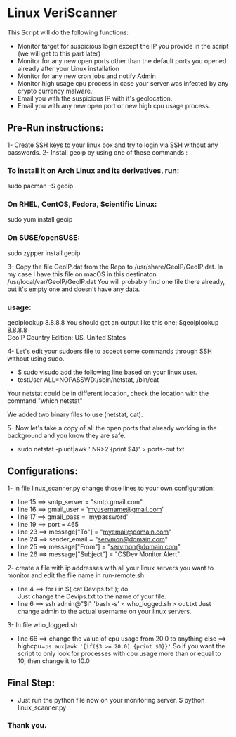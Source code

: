# Linux VeriScanner
This Script will do the following functions:

* Monitor target for suspicious login except the IP you provide in the script (we will get to this part later)
* Monitor for any new open ports other than the default ports you opened already after your Linux installation
* Monitor for any new cron jobs and notify Admin
* Monitor high usage cpu process in case your server was infected by any crypto currency malware.
* Email you with the suspicious IP with it's geolocation.
* Email you with any new open port or new high cpu usage process.


## Pre-Run instructions:

1- Create SSH keys to your linux box and try to login via SSH without any passwords.
2- Install geoip by using one of these commands :

### To install it on Arch Linux and its derivatives, run:
sudo pacman -S geoip

### On RHEL, CentOS, Fedora, Scientific Linux:
sudo yum install geoip

### On SUSE/openSUSE:
sudo zypper install geoip



3- Copy the file GeoIP.dat from the Repo to /usr/share/GeoIP/GeoIP.dat. In my case I have this file on macOS in this destinaton /usr/local/var/GeoIP/GeoIP.dat
You will probably find one file there already, but it's empty one and doesn't have any data.
### usage: 
geoiplookup 8.8.8.8
You should get an output like this one:
$geoiplookup 8.8.8.8                                            
GeoIP Country Edition: US, United States

4- Let's edit your sudoers file to accept some commands through SSH without using sudo.
* $ sudo visudo
add the following line based on your linux user.
* testUser ALL=NOPASSWD:/sbin/netstat, /bin/cat

Your netstat could be in different location, check the location with the command "which netstat"

We added two binary files to use (netstat, cat).

5- Now let's take a copy of all the open ports that already working in the background and you know they are safe.
* sudo netstat -plunt|awk ' NR>2 {print $4}' > ports-out.txt

## Configurations:
1- in file linux_scanner.py change those lines to your own configuration:
* line 15 ==> smtp_server = "smtp.gmail.com"
* line 16 ==> gmail_user = 'myusername@gmail.com'
* line 17 ==> gmail_pass = 'mypassword'
* line 19 ==> port = 465
* line 23 ==> message["To"] = "myemail@domain.com"
* line 24 ==> sender_email = "servmon@domain.com"
* line 25 ==> message["From"] = "servmon@domain.com"
* line 26 ==> message["Subject"] = "CSDev Monitor Alert"

2- create a file with ip addresses with all your linux servers you want to monitor and edit the file name in run-remote.sh.
* line 4 ==> for i in $( cat Devips.txt ); do    
Just change the Devips.txt to the name of your file.
* line 6 ==> ssh admin@"$i" 'bash -s' < who_logged.sh > out.txt 
Just change admin to the actual username on your linux servers.

3- In file who_logged.sh 
* line 66 ==> change the value of cpu usage from 20.0 to anything else ==> highcpu=`ps aux|awk '{if($3 >= 20.0) {print $0}}'`
So if you want the script to only look for processes with cpu usage more than or equal to 10, then change it to 10.0


## Final Step:

* Just run the python file now on your monitoring server.
$ python linux_scanner.py

### Thank you.



